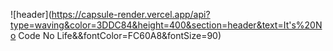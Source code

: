 ![header](https://capsule-render.vercel.app/api?type=waving&color=3DDC84&height=400&section=header&text=It's%20No Code No Life&&fontColor=FC60A8&fontSize=90)


<!--
**joookyay/joookyay** is a ✨ _special_ ✨ repository because its `README.md` (this file) appears on your GitHub profile.

Here are some ideas to get you started:

- 🔭 I’m currently working on ...
- 🌱 I’m currently learning ...
- 👯 I’m looking to collaborate on ...
- 🤔 I’m looking for help with ...
- 💬 Ask me about ...
- 📫 How to reach me: ...
- 😄 Pronouns: ...
- ⚡ Fun fact: ...
-->

